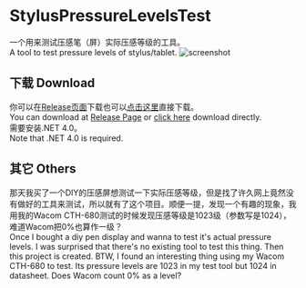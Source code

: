 # StylusPressureLevelsTest
一个用来测试压感笔（屏）实际压感等级的工具。  
A tool to test pressure levels of stylus/tablet. 
![screenshot](https://user-images.githubusercontent.com/8959735/32385245-786f8c3e-c0f8-11e7-97e8-27356fb1501c.png)  
## 下载 Download
你可以在[Release页面](https://github.com/SkiTiSu/StylusPressureLevelsTest/releases)下载也可以[点击这里](https://github.com/SkiTiSu/StylusPressureLevelsTest/releases/download/v1.0.0/StylusPressureLevelsTest.exe)直接下载。  
You can download at [Release Page](https://github.com/SkiTiSu/StylusPressureLevelsTest/releases) or [click here](https://github.com/SkiTiSu/StylusPressureLevelsTest/releases/download/v1.0.0/StylusPressureLevelsTest.exe) download directly.  
需要安装.NET 4.0。  
Note that .NET 4.0 is required.
## 其它 Others
那天我买了一个DIY的压感屏想测试一下实际压感等级，但是找了许久网上竟然没有做好的工具来测试，所以就有了这个项目。顺便一提，发现一个有趣的现象，我用我的Wacom CTH-680测试的时候发现压感等级是1023级（参数写是1024），难道Wacom把0%也算作一级？  
Once I bought a diy pen display and wanna to test it's actual pressure levels. I was surprised that there's no existing tool to test this thing. Then this project is created. BTW, I found an interesting thing using my Wacom CTH-680 to test. Its pressure levels are 1023 in my test tool but 1024 in datasheet. Does Wacom count 0% as a level?
